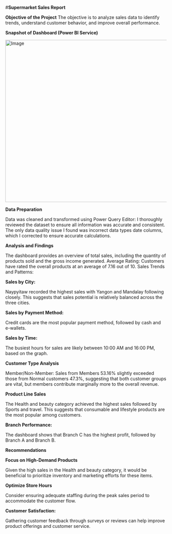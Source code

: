 #**Supermarket Sales Report**
 
**Objective of the Project**
The objective is to analyze sales data to identify trends, understand customer behavior, and improve overall performance. 

**Snapshot of Dashboard (Power BI Service)**

<img width="917" height="506" alt="Image" src="https://github.com/user-attachments/assets/0bbb2856-6ed7-4f5a-bd4c-6f401d073d6d" />

**Data Preparation**

Data was cleaned and transformed using Power Query Editor:
I thoroughly reviewed the dataset to ensure all information was accurate and consistent. The only data quality issue I found was incorrect data types date columns, which I corrected to ensure accurate calculations.

**Analysis and Findings**

The dashboard provides an overview of total sales, including the quantity of products sold and the gross income generated. 
Average Rating: Customers have rated the overall products at an average of 7.16 out of 10. Sales Trends and Patterns:

**Sales by City:**

Naypyitaw recorded the highest sales with Yangon and Mandalay following closely. This suggests that sales potential is relatively balanced across the three cities.

**Sales by Payment Method:**

Credit cards are the most popular payment method, followed by cash and e-wallets.

**Sales by Time:**

The busiest hours for sales are likely between 10:00 AM and 16:00 PM, based on the graph.

**Customer Type Analysis**

Member/Non-Member:
Sales from Members 53.16% slightly exceeded those from Normal customers 47.3%, suggesting that both customer groups are vital, but members contribute marginally more to the overall revenue.

**Product Line Sales**

The Health and beauty category achieved the highest sales followed by Sports and travel. This suggests that consumable and lifestyle products are the most popular among customers.

**Branch Performance:**

The dashboard shows that Branch C has the highest profit, followed by Branch A and Branch B.

**Recommendations**

**Focus on High-Demand Products**

Given the high sales in the Health and beauty category, it would be beneficial to prioritize inventory and marketing efforts for these items.

**Optimize Store Hours**

Consider ensuring adequate staffing during the peak sales period to accommodate the customer flow.

**Customer Satisfaction:**

Gathering customer feedback through surveys or reviews can help improve product offerings and customer service.
